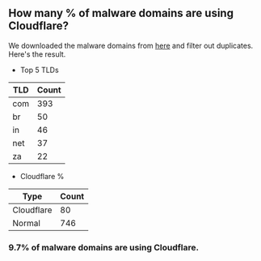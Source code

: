 ## How many % of malware domains are using Cloudflare?


We downloaded the malware domains from [here](https://urlhaus.abuse.ch) and filter out duplicates.
Here's the result.


[//]: # (start replacement)


- Top 5 TLDs

| TLD | Count |
| --- | --- |
| com | 393 |
| br | 50 |
| in | 46 |
| net | 37 |
| za | 22 |


- Cloudflare %

| Type | Count |
| --- | --- |
| Cloudflare | 80 |
| Normal | 746 |


### 9.7% of malware domains are using Cloudflare.
